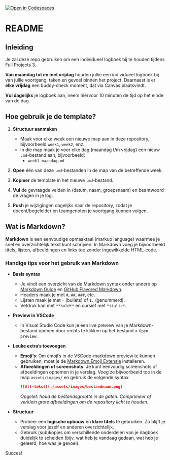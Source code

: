 [![Open in Codespaces](https://classroom.github.com/assets/launch-codespace-2972f46106e565e64193e422d61a12cf1da4916b45550586e14ef0a7c637dd04.svg)](https://classroom.github.com/open-in-codespaces?assignment_repo_id=17712660)
# README

## Inleiding

Je zal deze repo gebruiken om een individueel logboek bij te houden tijdens Full Projects 3.
 
 **Van maandag tot en met vrijdag** houden jullie een individueel logboek bij van jullie voortgang, taken en gevoel binnen het project. Daarnaast is er **elke vrijdag** een buddy-check moment, dat via Canvas plaatsvindt.

  **Vul dagelijks** je logboek aan, neem hiervoor 10 minuten de tijd op het einde van de dag. 


## Hoe gebruik je de template?

1. **Structuur aanmaken**  
   - Maak voor elke week een nieuwe map aan in deze repository, bijvoorbeeld `week1`, `week2`, enz.  
   - In die map maak je voor elke dag (maandag t/m vrijdag) een nieuw `.md`-bestand aan, bijvoorbeeld:  
     - `week1-maandag.md`  

2. **Open** één van deze `.md`-bestanden in de map van de betreffende week.

3. **Kopieer** de template in het nieuwe `.md`-bestand.

4. **Vul** de gevraagde velden in (datum, naam, groepsnaam) en beantwoord de vragen in je log.

5. **Push** je wijzigingen dagelijks naar de repository, zodat je docent/begeleider en teamgenoten je voortgang kunnen volgen.

## Wat is Markdown?

**Markdown** is een eenvoudige opmaaktaal (markup language) waarmee je snel en overzichtelijk tekst kunt schrijven. In Markdown voeg je bijvoorbeeld titels, lijsten, afbeeldingen en links toe zonder ingewikkelde HTML-code.

### Handige tips voor het gebruik van Markdown

- **Basis syntax**  
  - Je vindt een overzicht van de Markdown syntax onder andere op [Markdown Guide](https://www.markdownguide.org/) en [GitHub Flavored Markdown](https://guides.github.com/features/mastering-markdown/).  
  - Headers maak je met `#`, `##`, `###`, etc.  
  - Lijsten maak je met `-` (bullets) of `1.` (genummerd).  
  - Vetdruk kan met `**bold**` en cursief met `*italic*`.

- **Preview in VSCode**  
  - In Visual Studio Code kun je een live preview van je Markdown-bestand openen door rechts te klikken op het bestand > `Open preview`.

- **Leuke extra’s toevoegen**  
  - **Emoji’s**: Om emoji’s in de VSCode-markdown preview te kunnen gebruiken, moet je de [Markdown Emoji Extensie](https://marketplace.visualstudio.com/items?itemName=bierner.markdown-emoji) installeren.  
  - **Afbeeldingen of screenshots**: Je kunt eenvoudig screenshots of afbeeldingen opnemen in je verslag. Voeg ze bijvoorbeeld toe in de map `assets/images/` en gebruik de volgende syntax:  
    ```markdown
    ![Alt-tekst](./assets/images/bestandnaam.png)
    ```  
    *Opgelet: houd de bestandsgrootte in de gaten. Comprimeer of verklein grote afbeeldingen om de repository licht te houden.*

- **Structuur**  
  - Probeer een **logische opbouw** en **klare titels** te gebruiken. Zo blijft je verslag voor jezelf en anderen overzichtelijk.  
  - Gebruik (sub)kopjes om verschillende onderdelen van je dagboek duidelijk te scheiden (bijv. wat heb je vandaag gedaan, wat heb je geleerd, hoe was je gevoel).

Succes!
